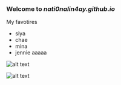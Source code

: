 ### Welcome to *nati0nalin4ay.github.io* 

My favotires
- siya
- chae
- mina
- jennie aaaaa

![alt text](https://encrypted-tbn0.gstatic.com/images?q=tbn:ANd9GcTlqNDMS0AudQCyJQ4oOTLLxm4UzVUctv1R0g&usqp=CAU)

![alt text](https://3.bp.blogspot.com/-blz_AnkGINw/WoeVlHk0RpI/AAAAAAACKAE/uvPiyPis91oe0n0Y0s-WLbR47_QV4QbfwCLcBGAs/s1600/mina.jpg)
